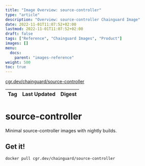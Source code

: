 ```yaml
---
title: "Image Overview: source-controller"
type: "article"
description: "Overview: source-controller Chainguard Image"
date: 2022-11-01T11:07:52+02:00
lastmod: 2022-11-01T11:07:52+02:00
draft: false
tags: ["Reference", "Chainguard Images", "Product"]
images: []
menu:
  docs:
    parent: "images-reference"
weight: 500
toc: true
---
```


[cgr.dev/chainguard/source-controller](https://github.com/chainguard-images/images/tree/main/images/source-controller)

| Tag | Last Updated | Digest |
|-----|--------------|--------|

# source-controller

Minimal source-controller images with nightly builds.

## Get it!

```shell
docker pull cgr.dev/chainguard/source-controller
```
